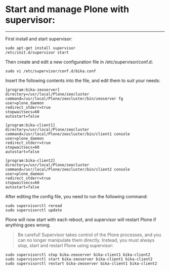 # Start and manage Plone with supervisor:

***

First install and start supervisor:

    sudo apt-get install supervisor
    /etc/init.d/supervisor start

Then create and edit a new configuration file in /etc/supervisor/conf.d:

    sudo vi /etc/supervisor/conf.d/bika.conf

Insert the following contents into the file, and edit them to suit your needs:

    [program:bika-zeoserver]
    directory=/usr/local/Plone/zeocluster
    command=/usr/local/Plone/zeocluster/bin/zeoserver fg
    user=plone_daemon
    redirect_stderr=true
    stopwaitsecs=60
    autostart=false
    
    [program:bika-client1]
    directory=/usr/local/Plone/zeocluster
    command=/usr/local/Plone/zeocluster/bin/client1 console
    user=plone_daemon
    redirect_stderr=true
    stopwaitsecs=60
    autostart=false
    
    [program:bika-client2]
    directory=/usr/local/Plone/zeocluster
    command=/usr/local/Plone/zeocluster/bin/client2 console
    user=plone_daemon
    redirect_stderr=true
    stopwaitsecs=60
    autostart=false

After editing the config file, you need to run the following command:

    sudo supervisorctl reread
    sudo supervisorctl update

Plone will now start with each reboot, and supervisor will restart Plone if anything goes wrong.

> Be careful!  Supervisor takes control of the Plone processes, and you can no longer manipulate them directly.  Instead, you must always stop, start and restart Plone using supervisor:

    sudo supervisorctl stop bika-zeoserver bika-client1 bika-client2
    sudo supervisorctl start bika-zeoserver bika-client1 bika-client2
    sudo supervisorctl restart bika-zeoserver bika-client1 bika-client2
